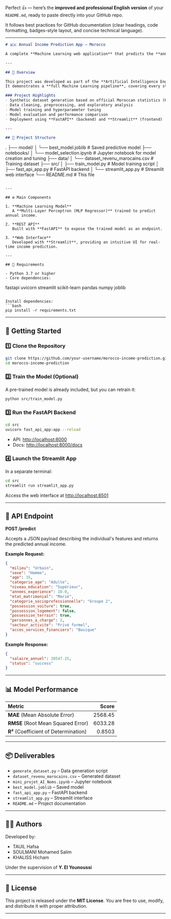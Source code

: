 Perfect 👍 — here’s the **improved and professional English version** of your `README.md`, ready to paste directly into your GitHub repo.

It follows best practices for GitHub documentation (clear headings, code formatting, badges-style layout, and concise technical language).

---

```markdown
# 🇲🇦 Annual Income Prediction App — Morocco

A complete **Machine Learning web application** that predicts the **annual income of Moroccan citizens** based on socio-demographic and professional characteristics.

---

## 🧠 Overview

This project was developed as part of the **Artificial Intelligence Engineering Curriculum (2024–2025)**.  
It demonstrates a **full Machine Learning pipeline**, covering every stage from data generation to web deployment.

### Project Highlights
- Synthetic dataset generation based on official Moroccan statistics (HCP)
- Data cleaning, preprocessing, and exploratory analysis
- Model training and hyperparameter tuning
- Model evaluation and performance comparison
- Deployment using **FastAPI** (backend) and **Streamlit** (frontend)

---

## 📁 Project Structure

```

.
├── model/
│   └── best_model.joblib                # Saved predictive model
├── notebooks/
│   └── model_selection.ipynb            # Jupyter notebook for model creation and tuning
├── data/
│   └── dataset_revenu_marocains.csv     # Training dataset
├── src/
│   ├── train_model.py                   # Model training script
│   ├── fast_api_app.py                  # FastAPI backend
│   └── streamlit_app.py                 # Streamlit web interface
└── README.md                            # This file

```

---

## ⚙️ Main Components

1. **Machine Learning Model**  
   A **Multi-Layer Perceptron (MLP Regressor)** trained to predict annual income.

2. **REST API**  
   Built with **FastAPI** to expose the trained model as an endpoint.

3. **Web Interface**  
   Developed with **Streamlit**, providing an intuitive UI for real-time income prediction.

---

## 🧩 Requirements

- Python 3.7 or higher
- Core dependencies:
```

fastapi
uvicorn
streamlit
scikit-learn
pandas
numpy
joblib

````

Install dependencies:
```bash
pip install -r requirements.txt
````

---

## 🚀 Getting Started

### 1️⃣ Clone the Repository

```bash
git clone https://github.com/your-username/morocco-income-prediction.git
cd morocco-income-prediction
```

### 2️⃣ Train the Model (Optional)

A pre-trained model is already included, but you can retrain it:

```bash
python src/train_model.py
```

### 3️⃣ Run the FastAPI Backend

```bash
cd src
uvicorn fast_api_app:app --reload
```

* API: [http://localhost:8000](http://localhost:8000)
* Docs: [http://localhost:8000/docs](http://localhost:8000/docs)

### 4️⃣ Launch the Streamlit App

In a separate terminal:

```bash
cd src
streamlit run streamlit_app.py
```

Access the web interface at [http://localhost:8501](http://localhost:8501)

---

## 🔗 API Endpoint

**POST /predict**

Accepts a JSON payload describing the individual's features and returns the predicted annual income.

**Example Request:**

```json
{
  "milieu": "Urbain",
  "sexe": "Homme",
  "age": 35,
  "categorie_age": "Adulte",
  "niveau_education": "Supérieur",
  "annees_experience": 10.0,
  "etat_matrimonial": "Marié",
  "categorie_socioprofessionnelle": "Groupe 2",
  "possession_voiture": true,
  "possession_logement": false,
  "possession_terrain": true,
  "personnes_a_charge": 2,
  "secteur_activite": "Privé formel",
  "acces_services_financiers": "Basique"
}
```

**Example Response:**

```json
{
  "salaire_annuel": 38547.25,
  "status": "success"
}
```

---

## 📊 Model Performance

| Metric                                |   Score |
| :------------------------------------ | ------: |
| **MAE** (Mean Absolute Error)         | 2568.45 |
| **RMSE** (Root Mean Squared Error)    | 6033.28 |
| **R²** (Coefficient of Determination) |  0.8503 |

---

## 📦 Deliverables

* `generate_dataset.py` – Data generation script
* `dataset_revenu_marocains.csv` – Generated dataset
* `mini_projet_AI_Noms.ipynb` – Jupyter notebook
* `best_model.joblib` – Saved model
* `fast_api_app.py` – FastAPI backend
* `streamlit_app.py` – Streamlit interface
* `README.md` – Project documentation

---

## 👨‍💻 Authors

Developed by: 
- TAUIL Hafsa
- SOULMANI Mohamed Salim
- KHALISS Hicham

Under the supervision of **Y. El Younoussi**


---

## 🏁 License

This project is released under the **MIT License**.
You are free to use, modify, and distribute it with proper attribution.

---

